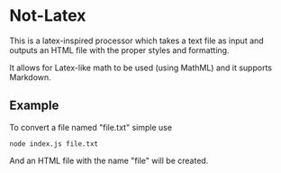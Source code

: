 # Not-Latex

This is a latex-inspired processor which takes a text file as input and outputs an HTML file with the proper styles and formatting.

It allows for Latex-like math to be used (using MathML) and it supports Markdown.

## Example

To convert a file named "file.txt" simple use
```
node index.js file.txt
```
And an HTML file with the name "file" will be created.